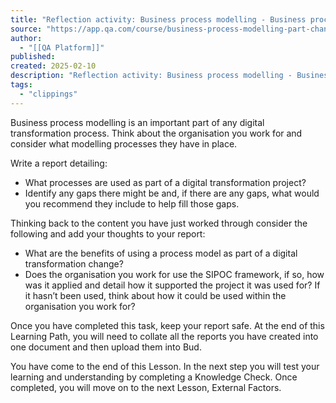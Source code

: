 ```yaml
---
title: "Reflection activity: Business process modelling - Business process modelling as part of change Lesson | QA Platform"
source: "https://app.qa.com/course/business-process-modelling-part-change-1698/reflection-activity-business-process-modelling/?context_id=13677&context_resource=lp"
author:
  - "[[QA Platform]]"
published:
created: 2025-02-10
description: "Reflection activity: Business process modelling - Business process modelling as part of change lesson from QA Platform. Start learning today with our digital training solutions."
tags:
  - "clippings"
---
```

Business process modelling is an important part of any digital transformation process. Think about the organisation you work for and consider what modelling processes they have in place.

Write a report detailing:

- What processes are used as part of a digital transformation project?
- Identify any gaps there might be and, if there are any gaps, what would you recommend they include to help fill those gaps.

Thinking back to the content you have just worked through consider the following and add your thoughts to your report:

- What are the benefits of using a process model as part of a digital transformation change?
- Does the organisation you work for use the SIPOC framework, if so, how was it applied and detail how it supported the project it was used for? If it hasn’t been used, think about how it could be used within the organisation you work for?

Once you have completed this task, keep your report safe. At the end of this Learning Path, you will need to collate all the reports you have created into one document and then upload them into Bud.

You have come to the end of this Lesson. In the next step you will test your learning and understanding by completing a Knowledge Check. Once completed, you will move on to the next Lesson, External Factors.